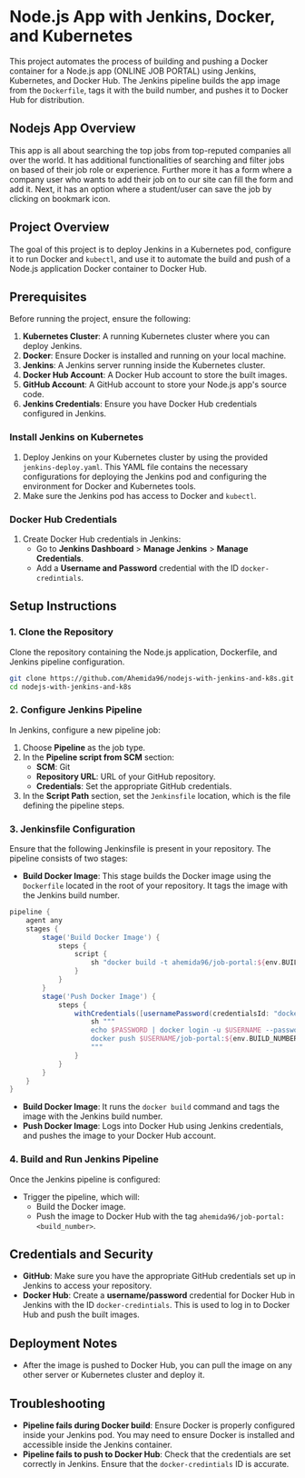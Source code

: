 # Node.js App with Jenkins, Docker, and Kubernetes

This project automates the process of building and pushing a Docker container for a Node.js app (ONLINE JOB PORTAL) using Jenkins, Kubernetes, and Docker Hub. The Jenkins pipeline builds the app image from the `Dockerfile`, tags it with the build number, and pushes it to Docker Hub for distribution.

## Nodejs App Overview

This app is all about searching the top jobs from top-reputed companies all over the world.
It has additional functionalities of searching and filter jobs on based of their job role or experience.
Further more it has a form where a company user who wants to add their job on to our site can fill the form and add it.
Next, it has an option where a student/user can save the job by clicking on bookmark icon.

## Project Overview

The goal of this project is to deploy Jenkins in a Kubernetes pod, configure it to run Docker and `kubectl`, and use it to automate the build and push of a Node.js application Docker container to Docker Hub.

## Prerequisites

Before running the project, ensure the following:

1. **Kubernetes Cluster**: A running Kubernetes cluster where you can deploy Jenkins.
2. **Docker**: Ensure Docker is installed and running on your local machine.
3. **Jenkins**: A Jenkins server running inside the Kubernetes cluster.
4. **Docker Hub Account**: A Docker Hub account to store the built images.
5. **GitHub Account**: A GitHub account to store your Node.js app's source code.
6. **Jenkins Credentials**: Ensure you have Docker Hub credentials configured in Jenkins.

### Install Jenkins on Kubernetes

1. Deploy Jenkins on your Kubernetes cluster by using the provided `jenkins-deploy.yaml`. This YAML file contains the necessary configurations for deploying the Jenkins pod and configuring the environment for Docker and Kubernetes tools.
2. Make sure the Jenkins pod has access to Docker and `kubectl`.

### Docker Hub Credentials

1. Create Docker Hub credentials in Jenkins:
    - Go to **Jenkins Dashboard** > **Manage Jenkins** > **Manage Credentials**.
    - Add a **Username and Password** credential with the ID `docker-credintials`.

## Setup Instructions

### 1. **Clone the Repository**

Clone the repository containing the Node.js application, Dockerfile, and Jenkins pipeline configuration.

```bash
git clone https://github.com/Ahemida96/nodejs-with-jenkins-and-k8s.git
cd nodejs-with-jenkins-and-k8s
```

### 2. **Configure Jenkins Pipeline**

In Jenkins, configure a new pipeline job:

1. Choose **Pipeline** as the job type.
2. In the **Pipeline script from SCM** section:
    - **SCM**: Git
    - **Repository URL**: URL of your GitHub repository.
    - **Credentials**: Set the appropriate GitHub credentials.
3. In the **Script Path** section, set the `Jenkinsfile` location, which is the file defining the pipeline steps.

### 3. **Jenkinsfile Configuration**

Ensure that the following Jenkinsfile is present in your repository. The pipeline consists of two stages:

- **Build Docker Image**: This stage builds the Docker image using the `Dockerfile` located in the root of your repository. It tags the image with the Jenkins build number.
  
```groovy
pipeline {
    agent any
    stages {
        stage('Build Docker Image') {
            steps {
                script {
                    sh "docker build -t ahemida96/job-portal:${env.BUILD_NUMBER} ."
                }
            }
        }
        stage('Push Docker Image') {
            steps {
                withCredentials([usernamePassword(credentialsId: "docker-credintials", usernameVariable: 'USERNAME', passwordVariable: 'PASSWORD')]){
                    sh """
                    echo $PASSWORD | docker login -u $USERNAME --password-stdin
                    docker push $USERNAME/job-portal:${env.BUILD_NUMBER}
                    """
                }
            }
        }
    }
}
```

- **Build Docker Image**: It runs the `docker build` command and tags the image with the Jenkins build number.
- **Push Docker Image**: Logs into Docker Hub using Jenkins credentials, and pushes the image to your Docker Hub account.

### 4. **Build and Run Jenkins Pipeline**

Once the Jenkins pipeline is configured:

- Trigger the pipeline, which will:
  - Build the Docker image.
  - Push the image to Docker Hub with the tag `ahemida96/job-portal:<build_number>`.

## Credentials and Security

- **GitHub**: Make sure you have the appropriate GitHub credentials set up in Jenkins to access your repository.
- **Docker Hub**: Create a **username/password** credential for Docker Hub in Jenkins with the ID `docker-credintials`. This is used to log in to Docker Hub and push the built images.

## Deployment Notes

- After the image is pushed to Docker Hub, you can pull the image on any other server or Kubernetes cluster and deploy it.
  
## Troubleshooting

- **Pipeline fails during Docker build**: Ensure Docker is properly configured inside your Jenkins pod. You may need to ensure Docker is installed and accessible inside the Jenkins container.
- **Pipeline fails to push to Docker Hub**: Check that the credentials are set correctly in Jenkins. Ensure that the `docker-credintials` ID is accurate.

